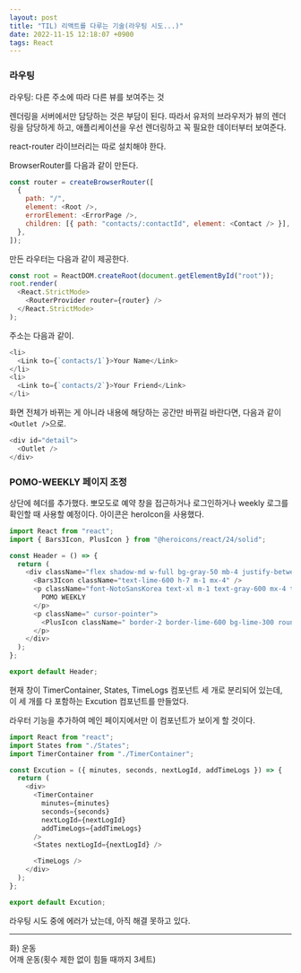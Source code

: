 ```yaml
---
layout: post
title: "TIL) 리액트를 다루는 기술(라우팅 시도...)"
date: 2022-11-15 12:18:07 +0900
tags: React
---
```


### 라우팅

라우팅: 다른 주소에 따라 다른 뷰를 보여주는 것

렌더링을 서버에서만 담당하는 것은 부담이 된다. 따라서 유저의 브라우저가 뷰의 렌더링을 담당하게 하고, 애플리케이션을 우선 렌더링하고 꼭 필요한 데이터부터 보여준다.

react-router 라이브러리는 따로 설치해야 한다.

BrowserRouter를 다음과 같이 만든다.

```js
const router = createBrowserRouter([
  {
    path: "/",
    element: <Root />,
    errorElement: <ErrorPage />,
    children: [{ path: "contacts/:contactId", element: <Contact /> }],
  },
]);
```

만든 라우터는 다음과 같이 제공한다.

```js
const root = ReactDOM.createRoot(document.getElementById("root"));
root.render(
  <React.StrictMode>
    <RouterProvider router={router} />
  </React.StrictMode>
);
```

주소는 다음과 같이.

```js
<li>
  <Link to={`contacts/1`}>Your Name</Link>
</li>
<li>
  <Link to={`contacts/2`}>Your Friend</Link>
</li>
```

화면 전체가 바뀌는 게 아니라 내용에 해당하는 공간만 바뀌길 바란다면, 다음과 같이 `<Outlet />`으로.

```js
<div id="detail">
  <Outlet />
</div>
```

<!--
https://reactrouter.com/en/main/start/tutorial#loading-data
Loading Data 전까지 공부함.
-->

### POMO-WEEKLY 페이지 조정

상단에 헤더를 추가했다. 뽀모도로 예약 창을 접근하거나 로그인하거나 weekly 로그를 확인할 때 사용할 예정이다. 아이콘은 heroIcon을 사용했다.

```js
import React from "react";
import { Bars3Icon, PlusIcon } from "@heroicons/react/24/solid";

const Header = () => {
  return (
    <div className="flex shadow-md w-full bg-gray-50 mb-4 justify-between">
      <Bars3Icon className="text-lime-600 h-7 m-1 mx-4" />
      <p className="font-NotoSansKorea text-xl m-1 text-gray-600 mx-4 text-lime-700  font-semibold">
        POMO WEEKLY
      </p>
      <p className=" cursor-pointer">
        <PlusIcon className=" border-2 border-lime-600 bg-lime-300 rounded-full text-lime-600 h-7  content-center align-middle m-1 mx-4 shadow-md font-bold" />
      </p>
    </div>
  );
};

export default Header;
```

현재 창이 TimerContainer, States, TimeLogs 컴포넌트 세 개로 분리되어 있는데, 이 세 개를 다 포함하는 Excution 컴포넌트를 만들었다.

라우터 기능을 추가하여 메인 페이지에서만 이 컴포넌트가 보이게 할 것이다.

```js
import React from "react";
import States from "./States";
import TimerContainer from "./TimerContainer";

const Excution = ({ minutes, seconds, nextLogId, addTimeLogs }) => {
  return (
    <div>
      <TimerContainer
        minutes={minutes}
        seconds={seconds}
        nextLogId={nextLogId}
        addTimeLogs={addTimeLogs}
      />
      <States nextLogId={nextLogId} />

      <TimeLogs />
    </div>
  );
};

export default Excution;
```

라우팅 시도 중에 에러가 났는데, 아직 해결 못하고 있다.

<hr />
화) 운동<br>
어깨 운동(횟수 제한 없이 힘들 때까지 3세트)
